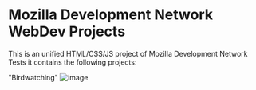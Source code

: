 # Mozilla Development Network WebDev Projects

This is an unified HTML/CSS/JS project of Mozilla Development Network Tests
it contains the following projects:

"Birdwatching"
![image](https://user-images.githubusercontent.com/16820351/119233189-732bb280-bb30-11eb-9c64-49d350397718.png)
